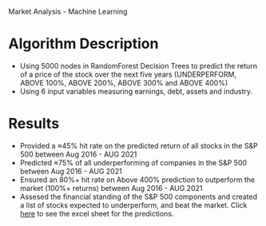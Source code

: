 Market Analysis - Machine Learning

# Algorithm Description
- Using 5000 nodes in RandomForest Decision Trees to predict the return of a price of the stock over the next five years (UNDERPERFORM, ABOVE 100%, ABOVE 200%, ABOVE 300% and  ABOVE 400%)
- Using 6 input variables measuring earnings, debt, assets and industry. 


# Results
- Provided a ≈45% hit rate on the predicted return of all stocks in the S&P 500 between Aug 2016 - AUG 2021
- Predicted ≈75% of all underperforming  of companies in the S&P 500 between Aug 2016 - AUG 2021
- Ensured an 80%+ hit rate on Above 400% prediction to outperform the market (100%+ returns) between Aug 2016 - AUG 2021
- Assesed the financial standing of the S&P 500 components and created a list of stocks expected to underperform, and beat the market. Click 
[here](countOfPredictedValues.xlsx) to see the excel sheet for the predictions. 

